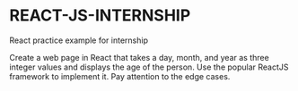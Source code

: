 # REACT-JS-INTERNSHIP
React practice example for internship

Create a web page in React that takes a day, month, and year as three integer values and displays the age of the person. Use the popular ReactJS framework to implement it. Pay attention to the edge cases.

